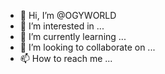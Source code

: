 - 👋 Hi, I’m @OGYWORLD
- 👀 I’m interested in ...
- 🌱 I’m currently learning ...
- 💞️ I’m looking to collaborate on ...
- 📫 How to reach me ...

<!---
OGYWORLD/OGYWORLD is a ✨ special ✨ repository because its `README.md` (this file) appears on your GitHub profile.
You can click the Preview link to take a look at your changes.
--->
